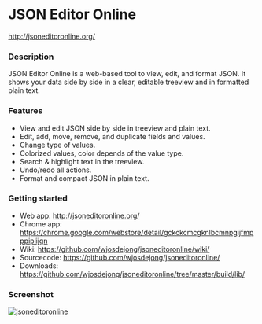 # JSON Editor Online
http://jsoneditoronline.org/


### Description

JSON Editor Online is a web-based tool to view, edit, and format JSON.
It shows your data side by side in a clear, editable treeview and in 
formatted plain text.


### Features

- View and edit JSON side by side in treeview and plain text.
- Edit, add, move, remove, and duplicate fields and values.
- Change type of values.
- Colorized values, color depends of the value type.
- Search & highlight text in the treeview.
- Undo/redo all actions.
- Format and compact JSON in plain text.


### Getting started

- Web app:    http://jsoneditoronline.org/
- Chrome app: https://chrome.google.com/webstore/detail/gckckcmcgknlbcmnpgijfmpppiplijgn
- Wiki:       https://github.com/wjosdejong/jsoneditoronline/wiki/
- Sourcecode: https://github.com/wjosdejong/jsoneditoronline/
- Downloads:  https://github.com/wjosdejong/jsoneditoronline/tree/master/build/lib/


### Screenshot

<a href="http://jsoneditoronline.org">
    <img alt="jsoneditoronline"
        src="https://raw.github.com/wjosdejong/jsoneditoronline/master/misc/screenshots/jsoneditoronline.png">
</a>
